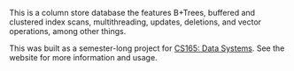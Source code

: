 This is a column store database the features B+Trees, buffered and clustered index scans, multithreading, updates, deletions, and vector operations, among other things.

This was built as a semester-long project for [CS165: Data Systems](http://daslab.seas.harvard.edu/classes/cs165/project.html). See the website for more information and usage.
